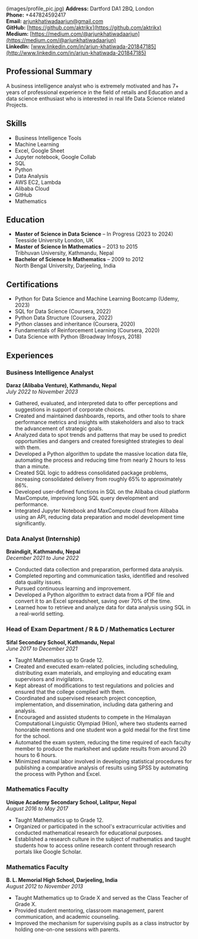 (images/profile_pic.jpg)
**Address:** Dartford DA1 2BQ, London  
**Phone:** +447824592417  
**Email:** [arjunkhatiwadaarjun@gmail.com](mailto:arjunkhatiwadaarjun@gmail.com)  
**GitHub:** [https://github.com/aktrikx](https://github.com/aktrikx)  
**Medium:** [https://medium.com/@arjunkhatiwadaarjun](https://medium.com/@arjunkhatiwadaarjun)  
**LinkedIn:** [www.linkedin.com/in/arjun-khatiwada-201847185](http://www.linkedin.com/in/arjun-khatiwada-201847185)  

## Professional Summary

A business intelligence analyst who is extremely motivated and has 7+ years of professional experience in the field of retails and Education and a data science enthusiast who is interested in real life Data Science related Projects. 

## Skills

- Business Intelligence Tools
- Machine Learning
- Excel, Google Sheet
- Jupyter notebook, Google Collab
- SQL
- Python
- Data Analysis
- AWS EC2, Lambda
- Alibaba Cloud
- GitHub
- Mathematics
  
## Education

- **Master of Science in Data Science** – In Progress (2023 to 2024)  
  Teesside University London, UK
- **Master of Science In Mathematics** – 2013 to 2015  
  Tribhuvan University, Kathmandu, Nepal
- **Bachelor of Science In Mathematics** – 2009 to 2012  
  North Bengal University, Darjeeling, India

## Certifications

- Python for Data Science and Machine Learning Bootcamp (Udemy, 2023)
- SQL for Data Science (Coursera, 2022)
- Python Data Structure (Coursera, 2022)
- Python classes and inheritance (Coursera, 2020)
- Fundamentals of Reinforcement Learning (Coursera, 2020)
- Data Science with Python (Broadway Infosys, 2018)

## Experiences

### Business Intelligence Analyst
**Daraz (Alibaba Venture), Kathmandu, Nepal**  
*July 2022 to November 2023*

- Gathered, evaluated, and interpreted data to offer perceptions and suggestions in support of corporate choices.
- Created and maintained dashboards, reports, and other tools to share performance metrics and insights with stakeholders and also to track the advancement of strategic goals.
- Analyzed data to spot trends and patterns that may be used to predict opportunities and dangers and created foresighted strategies to deal with them.
- Developed a Python algorithm to update the massive location data file, automating the process and reducing time from nearly 2 hours to less than a minute.
- Created SQL logic to address consolidated package problems, increasing consolidated delivery from roughly 65% to approximately 86%.
- Developed user-defined functions in SQL on the Alibaba cloud platform MaxCompute, improving long SQL query development and performance.
- Integrated Jupyter Notebook and MaxCompute cloud from Alibaba using an API, reducing data preparation and model development time significantly.

### Data Analyst (Internship)
**Braindigit, Kathmandu, Nepal**  
*December 2021 to June 2022*

- Conducted data collection and preparation, performed data analysis.
- Completed reporting and communication tasks, identified and resolved data quality issues.
- Pursued continuous learning and improvement.
- Developed a Python algorithm to extract data from a PDF file and convert it to an Excel spreadsheet, saving over 70% of the time.
- Learned how to retrieve and analyze data for data analysis using SQL in a real-world setting.

### Head of Exam Department / R & D / Mathematics Lecturer
**Sifal Secondary School, Kathmandu, Nepal**  
*June 2017 to December 2021*

- Taught Mathematics up to Grade 12.
- Created and executed exam-related policies, including scheduling, distributing exam materials, and employing and educating exam supervisors and invigilators.
- Kept abreast of modifications to test regulations and policies and ensured that the college complied with them.
- Coordinated and supervised research project conception, implementation, and dissemination, including data gathering and analysis.
- Encouraged and assisted students to compete in the Himalayan Computational Linguistic Olympiad (Hlon), where two students earned honorable mentions and one student won a gold medal for the first time for the school.
- Automated the exam system, reducing the time required of each faculty member to produce the marksheet and update results from around 20 hours to 6 hours.
- Minimized manual labor involved in developing statistical procedures for publishing a comparative analysis of results using SPSS by automating the process with Python and Excel.

### Mathematics Faculty
**Unique Academy Secondary School, Lalitpur, Nepal**  
*August 2016 to May 2017*

- Taught Mathematics up to Grade 12.
- Organized or participated in the school's extracurricular activities and conducted mathematical research for educational purposes.
- Established a research culture in the subject of mathematics and taught students how to access online research content through research portals like Google Scholar.

### Mathematics Faculty
**B. L. Memorial High School, Darjeeling, India**  
*August 2012 to November 2013*

- Taught Mathematics up to Grade X and served as the Class Teacher of Grade X.
- Provided student mentoring, classroom management, parent communication, and academic counseling.
- Improved the mechanism for supervising pupils as a class instructor by holding one-on-one sessions with parents.
